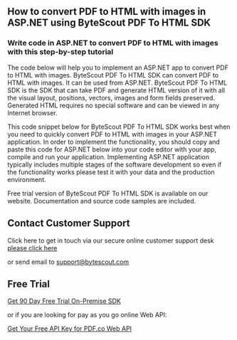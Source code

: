 ## How to convert PDF to HTML with images in ASP.NET using ByteScout PDF To HTML SDK

### Write code in ASP.NET to convert PDF to HTML with images with this step-by-step tutorial

The code below will help you to implement an ASP.NET app to convert PDF to HTML with images. ByteScout PDF To HTML SDK can convert PDF to HTML with images. It can be used from ASP.NET. ByteScout PDF To HTML SDK is the SDK that can take PDF and generate HTML version of it with all the visual layout, positions, vectors, images and form fields preserved. Generated HTML requires no special software and can be viewed in any Internet browser.

This code snippet below for ByteScout PDF To HTML SDK works best when you need to quickly convert PDF to HTML with images in your ASP.NET application. In order to implement the functionality, you should copy and paste this code for ASP.NET below into your code editor with your app, compile and run your application. Implementing ASP.NET application typically includes multiple stages of the software development so even if the functionality works please test it with your data and the production environment.

Free trial version of ByteScout PDF To HTML SDK is available on our website. Documentation and source code samples are included.

## Contact Customer Support

Click here to get in touch via our secure online customer support desk [please click here](https://bytescout.zendesk.com/hc/en-us/requests/new?subject=ByteScout%20PDF%20To%20HTML%20SDK%20Question)

or send email to [support@bytescout.com](mailto:support@bytescout.com?subject=ByteScout%20PDF%20To%20HTML%20SDK%20Question) 

## Free Trial

[Get 90 Day Free Trial On-Premise SDK](https://bytescout.com/download/web-installer?utm_source=github-readme)

or if you are looking for pay as you go online Web API:

[Get Your Free API Key for PDF.co Web API](https://pdf.co/documentation/api?utm_source=github-readme)